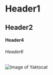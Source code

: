 # Header1
## Header2
#### Header4
###### Header6

![Image of Yaktocat](https://octodex.github.com/images/yaktocat.png)
